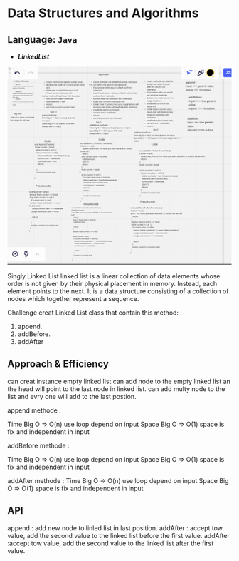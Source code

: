 # Data Structures and Algorithms

## Language: `Java`

* ***LinkedList***

![whightboard](linkedList2.png)


Singly Linked List
linked list is a linear collection of data elements whose order is not given by their physical placement in memory. Instead, each element points to the next. It is a data structure consisting of a collection of nodes which together represent a sequence.

Challenge
creat Linked List class that contain this method:

1. append.
2. addBefore.
3. addAfter

## Approach & Efficiency
can creat instance empty linked list
can add node to the empty linked list an the head will point to the last node in linked list.
can add multy node to the list and evry one will add to the last postion.

append methode :

Time Big O => O(n) use loop depend on input
Space Big O => O(1) space is fix and independent in input

addBefore methode :

Time Big O => O(n) use loop depend on input
Space Big O => O(1) space is fix and independent in input

addAfter methode :
Time Big O => O(n) use loop depend on input
Space Big O => O(1) space is fix and independent in input

## API
append : add new node to linled list in last position.
addAfter : accept tow value, add the second value to the linked list before the first value.
addAfter :accept tow value, add the second value to the linked list after the first value.
